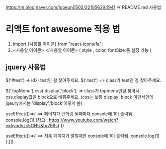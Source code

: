 https://m.blog.naver.com/jooeun0502/221956294941 => README.md 사용법

# 리액트 font awesome 적용 법 
1. import {사용할 아이콘} from "react-icons/fa";
2. <사용할 아이콘> </사용할 아이콘>
( style , color, fontSize 등 설정 가능 )

## jquery 사용법
$('#test') => id가 test인 걸 찾아주세요.
$('.test') => class가 test인 걸 찾아주세요.

$('.topMenu').css('display','block'); => class가 topmenu인걸 찾아서 css.display값을 block으로 바꿔주세요.
(css는 보통 display: block 이런식인데 jqeury에서는 'display','block'이렇게 씀)

useEffect(()=>{          ==> 페이지가 렌더링 될때마다 console에 1이 출력됌.
    console.log(1)          (참고 : https://www.youtube.com/watch?v=kyodvzc5GHU&t=769s)
})                 

useEffect(()=>{          ==> 처음 페이지가 열릴때만 console에 1이 출력됌.
    console.log(1)
},[])


